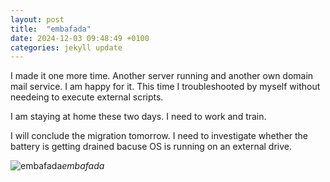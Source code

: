 ```yaml
---
layout: post
title:  "embafada"
date: 2024-12-03 09:48:49 +0100
categories: jekyll update
---
```


I made it one more time. Another server running and another own domain mail service. I am happy for it. This time I troubleshooted by myself without needeing to execute external scripts.   

I am staying at home these two days. I need to work and train.   

I will conclude the migration tomorrow. I need to investigate whether the battery is getting drained bacuse OS is running on an external drive.   




![embafada](https://lh3.googleusercontent.com/pw/AP1GczO55SdkFTYrOrttAY7QhezXnIMVAjPFm113TYigGRrMgUb8vK0l3LoYHkWSM-fsXoigkU3eKHXv-kCvnyYlinyMDxnRGcfickKv1KUsnryK979fQt4=w0)*embafada*&nbsp;



[jekyll-docs]: https://jekyllrb.com/docs/home
[jekyll-gh]:   https://github.com/jekyll/jekyll
[jekyll-talk]: https://talk.jekyllrb.com/
